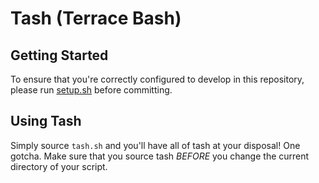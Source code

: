 # Tash (Terrace Bash)

## Getting Started

To ensure that you're correctly configured to develop in this repository,
please run [setup.sh](./setup.sh) before committing.

## Using Tash

Simply source `tash.sh` and you'll have all of tash at your disposal! One
gotcha. Make sure that you source tash *BEFORE* you change the current
directory of your script.
